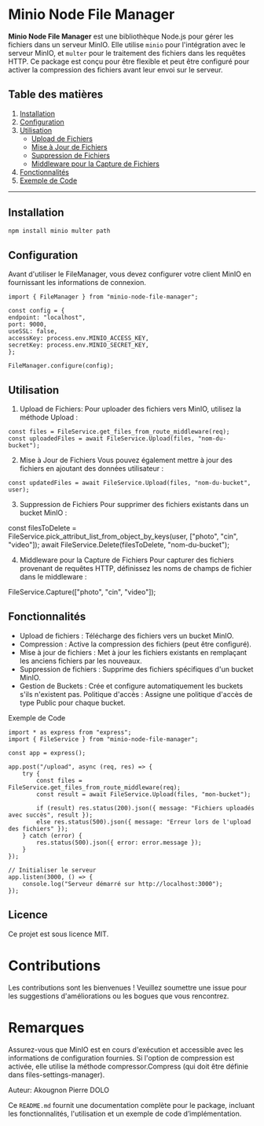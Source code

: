 # Minio Node File Manager

**Minio Node File Manager** est une bibliothèque Node.js pour gérer les fichiers dans un serveur MinIO. Elle utilise `minio` pour l'intégration avec le serveur MinIO, et `multer` pour le traitement des fichiers dans les requêtes HTTP. Ce package est conçu pour être flexible et peut être configuré pour activer la compression des fichiers avant leur envoi sur le serveur.

## Table des matières

1. [Installation](#installation)
2. [Configuration](#configuration)
3. [Utilisation](#utilisation)
   - [Upload de Fichiers](#upload-de-fichiers)
   - [Mise à Jour de Fichiers](#mise-à-jour-de-fichiers)
   - [Suppression de Fichiers](#suppression-de-fichiers)
   - [Middleware pour la Capture de Fichiers](#middleware-pour-la-capture-de-fichiers)
4. [Fonctionnalités](#fonctionnalités)
5. [Exemple de Code](#exemple-de-code)

---

## Installation

```bash
npm install minio multer path

```

## Configuration

Avant d'utiliser le FileManager, vous devez configurer votre client MinIO en fournissant les informations de connexion.

```
import { FileManager } from "minio-node-file-manager";

const config = {
endpoint: "localhost",
port: 9000,
useSSL: false,
accessKey: process.env.MINIO_ACCESS_KEY,
secretKey: process.env.MINIO_SECRET_KEY,
};

FileManager.configure(config);

```

## Utilisation

1. Upload de Fichiers:
   Pour uploader des fichiers vers MinIO, utilisez la méthode Upload :

```
const files = FileService.get_files_from_route_middleware(req);
const uploadedFiles = await FileService.Upload(files, "nom-du-bucket");

```

2. Mise à Jour de Fichiers
   Vous pouvez également mettre à jour des fichiers en ajoutant des données utilisateur :

```
const updatedFiles = await FileService.Upload(files, "nom-du-bucket", user);
```

3. Suppression de Fichiers
   Pour supprimer des fichiers existants dans un bucket MinIO :

const filesToDelete = FileService.pick_attribut_list_from_object_by_keys(user, ["photo", "cin", "video"]);
await FileService.Delete(filesToDelete, "nom-du-bucket");

4. Middleware pour la Capture de Fichiers
   Pour capturer des fichiers provenant de requêtes HTTP, définissez les noms de champs de fichier dans le middleware :

FileService.Capture(["photo", "cin", "video"]);

## Fonctionnalités

- Upload de fichiers : Télécharge des fichiers vers un bucket MinIO.
- Compression : Active la compression des fichiers (peut être configuré).
- Mise à jour de fichiers : Met à jour les fichiers existants en remplaçant les anciens fichiers par les nouveaux.
- Suppression de fichiers : Supprime des fichiers spécifiques d'un bucket MinIO.
- Gestion de Buckets : Crée et configure automatiquement les buckets s'ils n'existent pas.
  Politique d'accès : Assigne une politique d'accès de type Public pour chaque bucket.

Exemple de Code

```
import * as express from "express";
import { FileService } from "minio-node-file-manager";

const app = express();

app.post("/upload", async (req, res) => {
    try {
        const files = FileService.get_files_from_route_middleware(req);
        const result = await FileService.Upload(files, "mon-bucket");

        if (result) res.status(200).json({ message: "Fichiers uploadés avec succès", result });
        else res.status(500).json({ message: "Erreur lors de l'upload des fichiers" });
    } catch (error) {
        res.status(500).json({ error: error.message });
    }
});

// Initialiser le serveur
app.listen(3000, () => {
    console.log("Serveur démarré sur http://localhost:3000");
});

```

## Licence

Ce projet est sous licence MIT.

# Contributions

Les contributions sont les bienvenues ! Veuillez soumettre une issue pour les suggestions d'améliorations ou les bogues que vous rencontrez.

# Remarques

Assurez-vous que MinIO est en cours d'exécution et accessible avec les informations de configuration fournies.
Si l'option de compression est activée, elle utilise la méthode compressor.Compress (qui doit être définie dans files-settings-manager).

Auteur: Akougnon Pierre DOLO

Ce `README.md` fournit une documentation complète pour le package, incluant les fonctionnalités, l'utilisation et un exemple de code d’implémentation.
